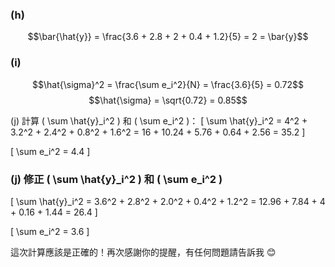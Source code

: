 

### **(h)**

$$\bar{\hat{y}} = \frac{3.6 + 2.8 + 2 + 0.4 + 1.2}{5} = 2 = \bar{y}$$

### **(i)**

$$\hat{\sigma}^2 = \frac{\sum e_i^2}{N} = \frac{3.6}{5} = 0.72$$
$$\hat{\sigma} = \sqrt{0.72} = 0.85$$

(j) 計算 \( \sum \hat{y}_i^2 \) 和 \( \sum e_i^2 \)：
\[
\sum \hat{y}_i^2 = 4^2 + 3.2^2 + 2.4^2 + 0.8^2 + 1.6^2 = 16 + 10.24 + 5.76 + 0.64 + 2.56 = 35.2
\]

\[
\sum e_i^2 = 4.4
\]





### **(j) 修正 \( \sum \hat{y}_i^2 \) 和 \( \sum e_i^2 \)**

\[
\sum \hat{y}_i^2 = 3.6^2 + 2.8^2 + 2.0^2 + 0.4^2 + 1.2^2 = 12.96 + 7.84 + 4 + 0.16 + 1.44 = 26.4
\]

\[
\sum e_i^2 = 3.6
\]

這次計算應該是正確的！再次感謝你的提醒，有任何問題請告訴我 😊
